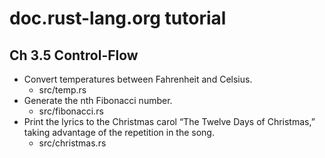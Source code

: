# doc.rust-lang.org tutorial
## Ch 3.5 Control-Flow
* Convert temperatures between Fahrenheit and Celsius.
  + src/temp.rs
* Generate the nth Fibonacci number.
  + src/fibonacci.rs 
* Print the lyrics to the Christmas carol “The Twelve Days of Christmas,” taking advantage of the repetition in the song.
  + src/christmas.rs